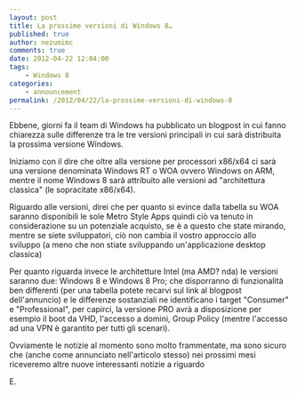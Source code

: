 ```yaml
---
layout: post
title: La prossime versioni di Windows 8…
published: true
author: nezumimc
comments: true
date: 2012-04-22 12:04:00
tags: 
    - Windows 8
categories:
    - announcement
permalink: /2012/04/22/la-prossime-versioni-di-windows-8
---
```

Ebbene, giorni fa il team di Windows ha pubblicato un blogpost in cui fanno chiarezza sulle differenze tra le tre versioni principali in cui sarà distribuita la prossima versione Windows.

Iniziamo con il dire che oltre alla versione per processori x86/x64 ci sarà una versione denominata Windows RT o WOA ovvero Windows on ARM, mentre il nome Windows 8 sarà attribuito alle versioni ad "architettura classica" (le sopracitate x86/x64).

Riguardo alle versioni, direi che per quanto si evince dalla tabella su WOA saranno disponibili le sole Metro Style Apps quindi ciò va tenuto in considerazione su un potenziale acquisto, se è a questo che state mirando, mentre se siete sviluppatori, ciò non cambia il vostro approccio allo sviluppo (a meno che non stiate sviluppando un'applicazione desktop classica)

Per quanto riguarda invece le architetture Intel (ma AMD? nda) le versioni saranno due: Windows 8 e Windows 8 Pro; che disporranno di funzionalità ben differenti (per una tabella potete recarvi sul link al blogpost dell'annuncio) e le differenze sostanziali ne identificano i target "Consumer" e "Professional", per capirci, la versione PRO avrà a disposizione per esempio il boot da VHD, l'accesso a domini, Group Policy (mentre l'accesso ad una VPN è garantito per tutti gli scenari).

Ovviamente le notizie al momento sono molto frammentate, ma sono sicuro che (anche come annunciato nell'articolo stesso) nei prossimi mesi riceveremo altre nuove interessanti notizie a riguardo

E.